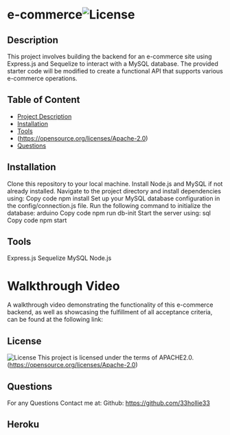 
# e-commerce![License](https://img.shields.io/badge/License-Apache_2.0-blue.svg)
  ## Description
  This project involves building the backend for an e-commerce site using Express.js and Sequelize to interact with a MySQL database. The provided starter code will be modified to create a functional API that supports various e-commerce operations.

  ## Table of Content
  - [Project Description](#Description)
  - [Installation](#Installation)
  - [Tools](#Tools)
  - (https://opensource.org/licenses/Apache-2.0)
  - [Questions](#Questions)

## Installation
Clone this repository to your local machine.
Install Node.js and MySQL if not already installed.
Navigate to the project directory and install dependencies using:
Copy code
npm install
Set up your MySQL database configuration in the config/connection.js file.
Run the following command to initialize the database:
arduino
Copy code
npm run db-init
Start the server using:
sql
Copy code
npm start

## Tools
Express.js
Sequelize
MySQL
Node.js

# Walkthrough Video
A walkthrough video demonstrating the functionality of this e-commerce backend, as well as showcasing the fulfillment of all acceptance criteria, can be found at the following link:

  ## License 
  ![License](https://img.shields.io/badge/License-Apache_2.0-blue.svg)
This project is licensed under the terms of APACHE2.0.  (https://opensource.org/licenses/Apache-2.0)

  ## Questions
  For any Questions Contact me at: 
  Github: https://github.com/33hollie33 

  ## Heroku
  









